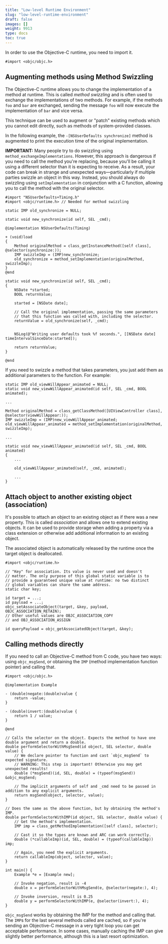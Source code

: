 ```yaml
---
title: "Low-level Runtime Environment"
slug: "low-level-runtime-environment"
draft: false
images: []
weight: 9913
type: docs
toc: true
---
```


In order to use the Objective-C runtime, you need to import it.

    #import <objc/objc.h>

## Augmenting methods using Method Swizzling
The Objective-C runtime allows you to change the implementation of a method at runtime. This is called _method swizzling_ and is often used to exchange the implementations of two methods. For example, if the methods `foo` and `bar` are exchanged, sending the message `foo` will now execute the implementation of `bar` and vice versa.

This technique can be used to augment or "patch" existing methods which you cannot edit directly, such as methods of system-provided classes.

In the following example, the `-[NSUserDefaults synchronize]` method is augmented to print the execution time of the original implementation.

**IMPORTANT:** Many people try to do swizzling using `method_exchangeImplementations`. However, this approach is dangerous if you need to call the method you're replacing, because you'll be calling it using a different selector than it is expecting to receive. As a result, your code can break in strange and unexpected ways—particularly if multiple parties swizzle an object in this way.  Instead, you should always do swizzling using `setImplementation` in conjunction with a C function, allowing you to call the method with the original selector.


    #import "NSUserDefaults+Timing.h"
    #import <objc/runtime.h> // Needed for method swizzling

    static IMP old_synchronize = NULL;

    static void new_synchronize(id self, SEL _cmd);
    
    @implementation NSUserDefaults(Timing)

    + (void)load
    {
        Method originalMethod = class_getInstanceMethod([self class], @selector(synchronize:));
        IMP swizzleImp = (IMP)new_synchronize;
        old_synchronize = method_setImplementation(originalMethod, swizzleImp);
    }
    @end

    static void new_synchronize(id self, SEL _cmd);
    {
        NSDate *started;
        BOOL returnValue;

        started = [NSDate date];
   
        // Call the original implementation, passing the same parameters
        // that this function was called with, including the selector.
        returnValue = old_synchronize(self, _cmd);

   
        NSLog(@"Writing user defaults took %f seconds.", [[NSDate date] timeIntervalSinceDate:started]);

        return returnValue;
    }
    
    @end

If you need to swizzle a method that takes parameters, you just add them as additional parameters to the function.  For example:

    static IMP old_viewWillAppear_animated = NULL;
    static void new_viewWillAppear_animated(id self, SEL _cmd, BOOL animated);

    ...

    Method originalMethod = class_getClassMethod([UIViewController class], @selector(viewWillAppear:));
    IMP swizzleImp = (IMP)new_viewWillAppear_animated;
    old_viewWillAppear_animated = method_setImplementation(originalMethod, swizzleImp);

    ...

    static void new_viewWillAppear_animated(id self, SEL _cmd, BOOL animated)
    {
        ...

        old_viewWillAppear_animated(self, _cmd, animated);

        ...
    }


## Attach object to another existing object (association)
It's possible to attach an object to an existing object as if there was a new property. This is called _association_ and allows one to extend existing objects. It can be used to provide storage when adding a property via a class extension or otherwise add additional information to an existing object.

The associated object is automatically released by the runtime once the target object is deallocated.


    #import <objc/runtime.h>
    
    // "Key" for association. Its value is never used and doesn't
    // matter. The only purpose of this global static variable is to
    // provide a guaranteed unique value at runtime: no two distinct 
    // global variables can share the same address.
    static char key;
    
    id target = ...;
    id payload = ...;
    objc_setAssociateObject(target, &key, payload, OBJC_ASSOCIATION_RETAIN);
    // Other useful values are OBJC_ASSOCIATION_COPY
    // and OBJ_ASSOCIATION_ASSIGN
    
    id queryPayload = objc_getAssociatedObject(target, &key);


## Calling methods directly
If you need to call an Objective-C method from C code, you have two ways: using `objc_msgSend`, or obtaining the `IMP` (method implementation function pointer) and calling that.

    #import <objc/objc.h>
    
    @implementation Example
    
    - (double)negate:(double)value {
        return -value;
    }
    
    - (double)invert:(double)value {
        return 1 / value;
    }
    
    @end
    
    // Calls the selector on the object. Expects the method to have one double argument and return a double.
    double performSelectorWithMsgSend(id object, SEL selector, double value) {
        // We declare pointer to function and cast `objc_msgSend` to expected signature.
        // WARNING: This step is important! Otherwise you may get unexpected results!
        double (*msgSend)(id, SEL, double) = (typeof(msgSend)) &objc_msgSend;
    
        // The implicit arguments of self and _cmd need to be passed in addition to any explicit arguments.
        return msgSend(object, selector, value);
    }
    
    // Does the same as the above function, but by obtaining the method's IMP.
    double performSelectorWithIMP(id object, SEL selector, double value) {
        // Get the method's implementation.
        IMP imp = class_getMethodImplementation([self class], selector);
    
        // Cast it so the types are known and ARC can work correctly.
        double (*callableImp)(id, SEL, double) = (typeof(callableImp)) imp;
    
        // Again, you need the explicit arguments.
        return callableImp(object, selector, value);
    } 

    int main() {
        Example *e = [Example new];

        // Invoke negation, result is -4
        double x = performSelectorWithMsgSend(e, @selector(negate:), 4);
    
        // Invoke inversion, result is 0.25
        double y = performSelectorWithIMP(e, @selector(invert:), 4);
    }

`objc_msgSend` works by obtaining the IMP for the method and calling that. The `IMP`s for the last several methods called are cached, so if you're sending an Objective-C message in a very tight loop you can get acceptable performance. In some cases, manually caching the IMP can give slightly better performance, although this is a last resort optimization.

